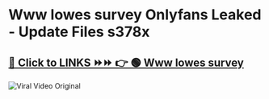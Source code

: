 
 # Www lowes survey Onlyfans Leaked - Update Files s378x

## <h2><a href="https://clipsfans.com/Www_lowes_survey&ref=git">🔗 Click to LINKS ⏩⏩ 👉 🟢 Www lowes survey </a></h2>

<a href="https://clipsfans.com/Www_lowes_survey&ref=git" rel="nofollow" data-target="animated-image.originalLink"><img src="https://i.ibb.co.com/xMMVF88/686577567.gif" alt="Viral Video Original" style="max-width: 100%; display: inline-block;" data-target="animated-image.originalImage"></a>

